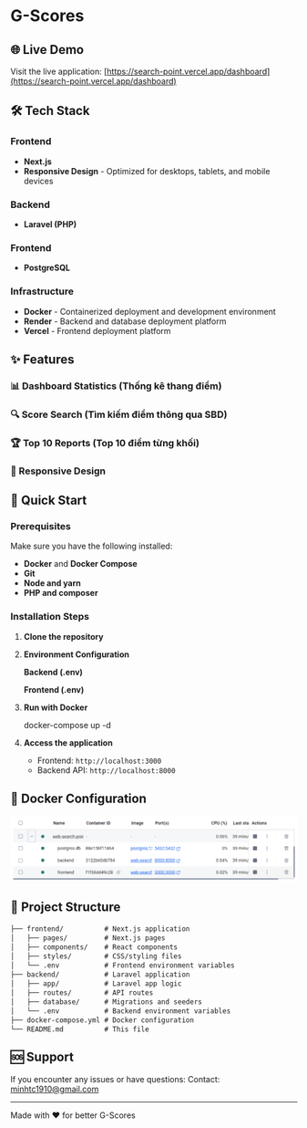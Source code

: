 # G-Scores


## 🌐 Live Demo

Visit the live application: [https://search-point.vercel.app/dashboard](https://search-point.vercel.app/dashboard)

## 🛠 Tech Stack

### Frontend
- **Next.js** 
- **Responsive Design** - Optimized for desktops, tablets, and mobile devices

### Backend
- **Laravel (PHP)** 

### Frontend
- **PostgreSQL** 

### Infrastructure
- **Docker** - Containerized deployment and development environment
- **Render** - Backend and database deployment platform
- **Vercel** - Frontend deployment platform

## ✨ Features

### 📊 Dashboard Statistics (Thống kê thang điểm)

### 🔍 Score Search (Tìm kiếm điểm thông qua SBD)

### 🏆 Top 10 Reports (Top 10 điểm từng khối)

### 📱 Responsive Design

## 🚀 Quick Start

### Prerequisites

Make sure you have the following installed:
- **Docker** and **Docker Compose**
- **Git**
- **Node and yarn**
- **PHP and composer**


### Installation Steps

1. **Clone the repository**

2. **Environment Configuration**
   
   **Backend (.env)**
   
   **Frontend (.env)**

3. **Run with Docker**

   docker-compose up -d

4. **Access the application**
   - Frontend: `http://localhost:3000`
   - Backend API: `http://localhost:8000`

## 🐳 Docker Configuration
![alt text](img/image.png)

## 📁 Project Structure

```
├── frontend/          # Next.js application
│   ├── pages/         # Next.js pages
│   ├── components/    # React components
│   ├── styles/        # CSS/styling files
│   └── .env           # Frontend environment variables
├── backend/           # Laravel application
│   ├── app/           # Laravel app logic
│   ├── routes/        # API routes
│   ├── database/      # Migrations and seeders
│   └── .env           # Backend environment variables
├── docker-compose.yml # Docker configuration
└── README.md          # This file
```

## 🆘 Support

If you encounter any issues or have questions:
Contact: minhtc1910@gmail.com

---

Made with ❤️ for better G-Scores